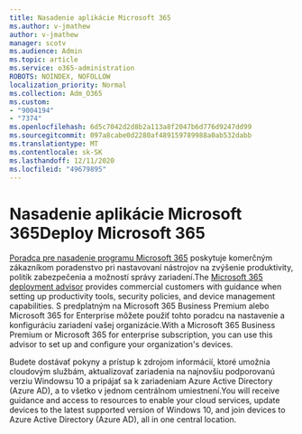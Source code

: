 ```yaml
---
title: Nasadenie aplikácie Microsoft 365
ms.author: v-jmathew
author: v-jmathew
manager: scotv
ms.audience: Admin
ms.topic: article
ms.service: o365-administration
ROBOTS: NOINDEX, NOFOLLOW
localization_priority: Normal
ms.collection: Adm_O365
ms.custom:
- "9004194"
- "7374"
ms.openlocfilehash: 6d5c7042d2d8b2a113a8f2047b6d776d9247dd99
ms.sourcegitcommit: 097a8cabe0d2280af489159789988a0ab532dabb
ms.translationtype: MT
ms.contentlocale: sk-SK
ms.lasthandoff: 12/11/2020
ms.locfileid: "49679895"
---
```

# <a name="deploy-microsoft-365"></a><span data-ttu-id="c1cd1-102">Nasadenie aplikácie Microsoft 365</span><span class="sxs-lookup"><span data-stu-id="c1cd1-102">Deploy Microsoft 365</span></span>

<span data-ttu-id="c1cd1-103">[Poradca pre nasadenie programu Microsoft 365](https://go.microsoft.com/fwlink/?linkid=2072646) poskytuje komerčným zákazníkom poradenstvo pri nastavovaní nástrojov na zvýšenie produktivity, politík zabezpečenia a možností správy zariadení.</span><span class="sxs-lookup"><span data-stu-id="c1cd1-103">The [Microsoft 365 deployment advisor](https://go.microsoft.com/fwlink/?linkid=2072646) provides commercial customers with guidance when setting up productivity tools, security policies, and device management capabilities.</span></span> <span data-ttu-id="c1cd1-104">S predplatným na Microsoft 365 Business Premium alebo Microsoft 365 for Enterprise môžete použiť tohto poradcu na nastavenie a konfiguráciu zariadení vašej organizácie.</span><span class="sxs-lookup"><span data-stu-id="c1cd1-104">With a Microsoft 365 Business Premium or Microsoft 365 for enterprise subscription, you can use this advisor to set up and configure your organization's devices.</span></span>

<span data-ttu-id="c1cd1-105">Budete dostávať pokyny a prístup k zdrojom informácií, ktoré umožnia cloudovým službám, aktualizovať zariadenia na najnovšiu podporovanú verziu Windowsu 10 a pripájať sa k zariadeniam Azure Active Directory (Azure AD), a to všetko v jednom centrálnom umiestnení.</span><span class="sxs-lookup"><span data-stu-id="c1cd1-105">You will receive guidance and access to resources to enable your cloud services, update devices to the latest supported version of Windows 10, and join devices to Azure Active Directory (Azure AD), all in one central location.</span></span>
